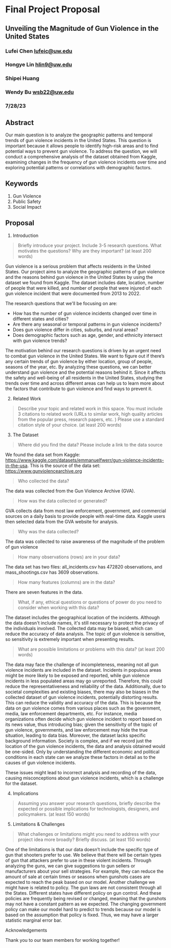 # Final Project Proposal

## Unveiling the Magnitude of Gun Violence in the United States

### Lufei Chen   lufeic@uw.edu
### Hongye Lin   hlin9@uw.edu
### Shipei Huang
### Wendy Bu   wsb22@uw.edu

### 7/28/23

## Abstract

Our main question is to analyze the geographic patterns and temporal trends of gun violence incidents in the United States. This question is important because it allows people to identify high-risk areas and to find potential ways to prevent gun violence. To address the question, we will conduct a comprehensive analysis of the dataset obtained from Kaggle, examining changes in the frequency of gun violence incidents over time and exploring potential patterns or correlations with demographic factors.

## Keywords
1. Gun Violence
2. Public Safety
3. Social Impact

## Proposal

1. Introduction  

> Briefly introduce your project.  Include 3-5 research questions. What motivates the questions? Why are they important? (at least 200 words)

Gun violence is a serious problem that affects residents in the United States. Our project aims to analyze the geographic patterns of gun violence and the reasons behind gun violence in the United States by using the dataset we found from Kaggle. The dataset includes date, location, number of people that were killed, and number of people that were injured of each gun violence incident that were documented from 2013 to 2022. 

The research questions that we'll be focusing on are:
- How has the number of gun violence incidents changed over time in different states and cities?
- Are there any seasonal or temporal patterns in gun violence incidents?
- Does gun violence differ in cities, suburbs, and rural areas?
- Does demographic factors such as age, gender, and ethnicity intersect with gun violence trends?

The motivation behind our research questions is driven by an urgent need to combat gun violence in the United States. We want to figure out if there’s any certain trends of gun violence by either location, group of people, seasons of the year, etc. By analyzing these questions, we can better understand gun violence and the potential reasons behind it. Since it affects the safety and well-being of all residents in the United States, studying the trends over time and across different areas can help us to learn more about the factors that contribute to gun violence and find ways to prevent it.

2. Related Work  

> Describe your topic and related work in this space. You must include 3 citations to related work (URLs to similar work, high quality articles from the popular press, research papers, etc. ) Please use a standard citation style of your choice. (at least 200 words)

3. The Dataset

> Where did you find the data? Please include a link to the data source
> 
We found the data set from Kaggle: https://www.kaggle.com/datasets/emmanuelfwerr/gun-violence-incidents-in-the-usa. This is the source of the data set:  https://www.gunviolencearchive.org 
 
> Who collected the data?
>
The data was collected from the Gun Violence Archive (GVA).
> How was the data collected or generated?
>  
GVA collects data from most law enforcement, government, and commercial sources on a daily basis to provide people with real-time data. Kaggle users then selected data from the GVA website for analysis.
> 
> Why was the data collected?
> 
The data was collected to raise awareness of the magnitude of the problem of gun violence

>How many observations (rows) are in your data?
>
The data set has two files: all_incidents.csv has 472820 observations, and mass_shootings.csv has 3609 observations.
>How many features (columns) are in the data?
>
There are seven features in the data.
> What, if any, ethical questions or questions of power do you need to consider when working with this data?
>
The dataset includes the geographical location of the incidents. Although the data doesn't include names, it's still necessary to protect the privacy of the individuals involved.
The collected data may be biased, which can reduce the accuracy of data analysis.
The topic of gun violence is sensitive, so sensitivity is extremely important when presenting results.
> What are possible limitations or problems with this data?   (at least 200 words)
>
The data may face the challenge of incompleteness, meaning not all gun violence incidents are included in the dataset. Incidents in populous areas might be more likely to be exposed and reported, while gun violence incidents in less populated areas may go unreported. Therefore, this could reduce the representativeness and reliability of the data. Additionally, due to societal complexities and existing biases, there may also be biases in the collected dataset of gun violence incidents, potentially distorting results. This can reduce the validity and accuracy of the data. This is because the data on gun violence comes from various places such as the government, media, law enforcement departments, etc. For instance, media organizations often decide which gun violence incident to report based on its news value, thus introducing bias; given the sensitivity of the topic of gun violence, governments, and law enforcement may hide the true situation, leading to data bias. Moreover, the dataset lacks specific background information. Society is complex, and if we record just the location of the gun violence incidents, the data and analysis obtained would be one-sided. Only by understanding the different economic and political conditions in each state can we analyze these factors in detail as to the causes of gun violence incidents. 

These issues might lead to incorrect analysis and recording of the data, causing misconceptions about gun violence incidents, which is a challenge for the dataset.


4. Implications

> Assuming you answer your research questions, briefly describe the expected or possible implications for technologists, designers, and policymakers. (at least 150 words)

5. Limitations & Challenges
>What challenges or limitations might you need to address with your project idea more broadly? Briefly discuss. (at least 150 words)

One of the limitations is that our data doesn’t include the specific type of gun that shooters prefer to use. We believe that there will be certain types of gun that attackers prefer to use in these violent incidents. Through analyzing the guns, we can give suggestions to gun sellers or manufacturers about your sell strategies. For example, they can reduce the amount of sale at certain times or seasons when gunshots cases are expected to reach the peak based on our model. Another challenge we might have is related to policy. The gun laws are not consistent through all the States. Different states have different policy on gun control. And these policies are frequently being revised or changed, meaning that the gunshots may not have a constant pattern as we expected. The changing government policy can make our model hard to predict to trends because our model is based on the assumption that policy is fixed. Thus, we may have a larger statistic marginal error bar.

Acknowledgements
>
Thank you to our team members for working together!
